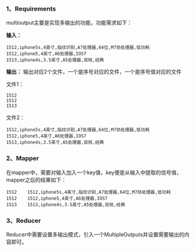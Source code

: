 ### 1、Requirements
multioutput主要是实现多输出的功能，功能需求如下：

**输入：**
```
1512,iphone5s,4英寸,指纹识别,A7处理器,64位,M7协处理器,低功耗
1512,iphone5,4英寸,A6处理器,IOS7
1513,iphone4s,3.5英寸,A5处理器,双核,经典
```

**输出：**
输出对应2个文件，一个是序号对应的文件，一个是序号值对应的文件

文件1：
```
1512
1512
1513
```

文件2：
```
1512,iphone5s,4英寸,指纹识别,A7处理器,64位,M7协处理器,低功耗
1512,iphone5,4英寸,A6处理器,IOS7
1513,iphone4s,3.5英寸,A5处理器,双核,经典
```


### 2、Mapper
在mapper中，需要对输入加入一个key值，key便是从输入中提取的信号值，mapper之后的结果如下：
```
1512    1512,iphone5s,4英寸,指纹识别,A7处理器,64位,M7协处理器,低功耗
1512    1512,iphone5,4英寸,A6处理器,IOS7
1513    1513,iphone4s,3.5英寸,A5处理器,双核,经典
```

### 3、Reducer
Reducer中需要设置多输出模式，引入一个MultipleOutputs并设置需要输出的内容即可。



